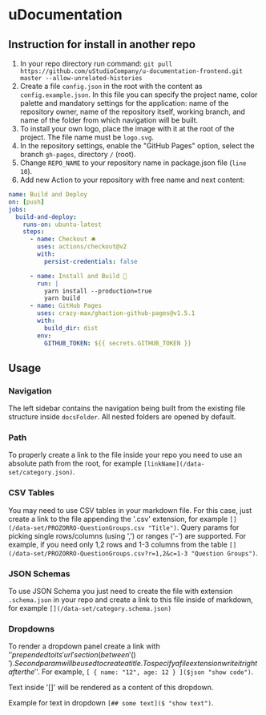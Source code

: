 # uDocumentation

## Instruction for install in another repo

1. In your repo directory run command: `git pull https://github.com/uStudioCompany/u-documentation-frontend.git master --allow-unrelated-histories`
2. Create a file `config.json` in the root with the content as `config.example.json`. In this file you can specify the project name, color palette and mandatory settings for the application: name of the repository owner, name of the repository itself, working branch, and name of the folder from which navigation will be built.
3. To install your own logo, place the image with it at the root of the project. The file name must be `logo.svg`.
4. In the repository settings, enable the "GitHub Pages" option, select the branch `gh-pages`, directory `/` (root).
5. Change `REPO_NAME` to your repository name in package.json file (`line 10`).
6. Add new Action to your repository with free name and next content:

```yaml
name: Build and Deploy
on: [push]
jobs:
  build-and-deploy:
    runs-on: ubuntu-latest
    steps:
      - name: Checkout 🛎️
        uses: actions/checkout@v2
        with:
          persist-credentials: false

      - name: Install and Build 🔧
        run: |
          yarn install --production=true
          yarn build
      - name: GitHub Pages
        uses: crazy-max/ghaction-github-pages@v1.5.1
        with:
          build_dir: dist
        env:
          GITHUB_TOKEN: ${{ secrets.GITHUB_TOKEN }}
```

## Usage

### Navigation
The left sidebar contains the navigation being built from the existing file structure inside `docsFolder`.
All nested folders are opened by default.

### Path
To properly create a link to the file inside your repo you need to use an absolute path from the root,
for example `[linkName](/data-set/category.json)`.

### CSV Tables
You may need to use CSV tables in your markdown file.
For this case, just create a link to the file appending the '.csv' extension, for example `[](/data-set/PROZORRO-QuestionGroups.csv "Title")`.
Query params for picking single rows/columns (using ',') or ranges ('-') are supported.
For example, if you need only 1,2 rows and 1-3 columns from the table `[](/data-set/PROZORRO-QuestionGroups.csv?r=1,2&c=1-3 "Question Groups")`.

### JSON Schemas
To use JSON Schema you just need to create the file with extension `.schema.json` in your repo and create a link to this file inside of markdown, for example `[](/data-set/category.schema.json)`

### Dropdowns
To render a dropdown panel create a link with '$' prepended to its 'url' section (between '()'). 
Second param will be used to create a title. 
To specify a file extension write it right after the '$'. For example, `[ { name: "12", age: 12 } ]($json "show code")`.

Text inside '[]' will be rendered as a content of this dropdown.

Example for text in dropdown `[## some text]($ "show text")`.

